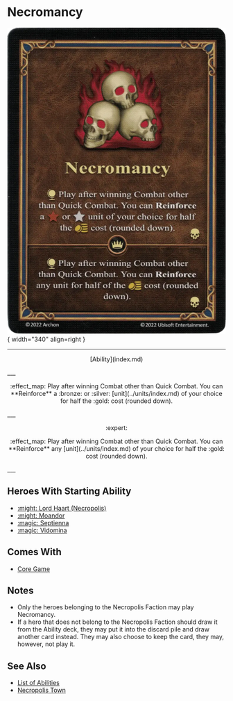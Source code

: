 # Necromancy

![Necromancy](../assets/abilities-necromancy.webp){ width="340" align=right }

___
<p style="text-align: center;" markdown>[Ability](index.md)</p>
___
<p style="text-align: center;" markdown>:effect_map: Play after winning Combat other than Quick Combat. You can **Reinforce** a :bronze: or :silver: [unit](../units/index.md) of your choice for half the :gold: cost (rounded down).</p>
___
<p style="text-align: center;" markdown> :expert: </p>

<p style="text-align: center;" markdown>:effect_map: Play after winning Combat other than Quick Combat. You can **Reinforce** any [unit](../units/index.md) of your choice for half the :gold: cost (rounded down).</p>
___


## Heroes With Starting Ability

- [:might: Lord Haart (Necropolis)](../heroes/lord_haart_necropolis.md)
- [:might: Moandor](../heroes/moandor.md)
- [:magic: Septienna](../heroes/septienna.md)
- [:magic: Vidomina](../heroes/vidomina.md)


## Comes With

- [Core Game](../content.md)


## Notes

- Only the heroes belonging to the Necropolis Faction may play Necromancy.
- If a hero that does not belong to the Necropolis Faction should draw it from the Ability deck, they may put it into the discard pile and draw another card instead. They may also choose to keep the card, they may, however, not play it.


## See Also

- [List of Abilities](index.md)
- [Necropolis Town](../towns/necropolis.md)

